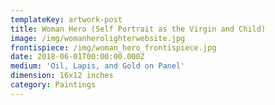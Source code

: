 ```yaml
---
templateKey: artwork-post
title: Woman Hero (Self Portrait as the Virgin and Child)
image: /img/womanherolighterwebsite.jpg
frontispiece: /img/woman_hero_frontispiece.jpg
date: 2018-06-01T00:00:00.000Z
medium: 'Oil, Lapis, and Gold on Panel'
dimension: 16x12 inches
category: Paintings
---
```


